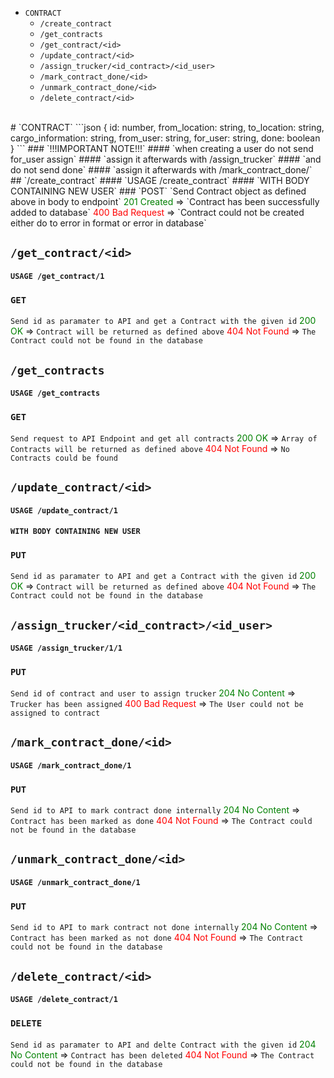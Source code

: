 - `CONTRACT`
	- `/create_contract`
	- `/get_contracts`
	- `/get_contract/<id>`
	- `/update_contract/<id>`
	- `/assign_trucker/<id_contract>/<id_user>`
	- `/mark_contract_done/<id>`
	- `/unmark_contract_done/<id>`
	- `/delete_contract/<id>`
<br>
# `CONTRACT`
```json
{
	id: number,
	from_location: string,
	to_location: string,
	cargo_information: string,
	from_user: string,
	for_user: string,
	done: boolean
}
```
### `!!!IMPORTANT NOTE!!!`
#### `when creating a user do not send for_user assign`
#### `assign it afterwards with /assign_trucker`
#### `and do not send done`
#### `assign it afterwards with /mark_contract_done/<id>`
<br>
## `/create_contract`
#### `USAGE /create_contract`
#### `WITH BODY CONTAINING NEW USER`
### `POST`
`Send Contract object as defined above in body to endpoint`
<font style="color:green">201 Created</font> => `Contract has been successfully added to database`
<font style="color:red">400 Bad Request</font> => `Contract could not be created either do to error in format or error in database`

## `/get_contract/<id>`
#### `USAGE /get_contract/1`
### `GET`
`Send id as paramater to API and get a Contract with the given id`
<font style="color:green">200 OK</font> => `Contract will be returned as defined above`
<font style="color:red">404 Not Found</font> => `The Contract could not be found in the database`

## `/get_contracts`
#### `USAGE /get_contracts`
### `GET`
`Send request to API Endpoint and get all contracts`
<font style="color:green">200 OK</font> => `Array of Contracts will be returned as defined above`
<font style="color:red">404 Not Found</font> => `No Contracts could be found`

## `/update_contract/<id>`
#### `USAGE /update_contract/1`
#### `WITH BODY CONTAINING NEW USER`
### `PUT`
`Send id as paramater to API and get a Contract with the given id`
<font style="color:green">200 OK</font> => `Contract will be returned as defined above`
<font style="color:red">404 Not Found</font> => `The Contract could not be found in the database`

## `/assign_trucker/<id_contract>/<id_user>`
#### `USAGE /assign_trucker/1/1`
### `PUT`
`Send id of contract and user to assign trucker`
<font style="color:green">204 No Content</font> => `Trucker has been assigned`
<font style="color:red">400 Bad Request</font> => `The User could not be assigned to contract`

## `/mark_contract_done/<id>`
#### `USAGE /mark_contract_done/1`
### `PUT`
`Send id to API to mark contract done internally`
<font style="color:green">204 No Content</font> => `Contract has been marked as done`
<font style="color:red">404 Not Found</font> => `The Contract could not be found in the database`

## `/unmark_contract_done/<id>`
#### `USAGE /unmark_contract_done/1`
### `PUT`
`Send id to API to mark contract not done internally`
<font style="color:green">204 No Content</font> => `Contract has been marked as not done`
<font style="color:red">404 Not Found</font> => `The Contract could not be found in the database`

## `/delete_contract/<id>`
#### `USAGE /delete_contract/1`
### `DELETE`
`Send id as paramater to API and delte Contract with the given id`
<font style="color:green">204 No Content</font> => `Contract has been deleted`
<font style="color:red">404 Not Found</font> => `The Contract could not be found in the database`